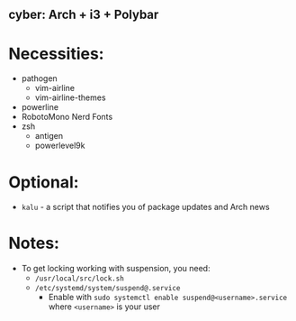 ## cyber: Arch + i3 + Polybar
# Necessities:
* pathogen
    * vim-airline
    * vim-airline-themes
* powerline
* RobotoMono Nerd Fonts
* zsh
    * antigen
    * powerlevel9k

# Optional:
* ``kalu`` - a script that notifies you of package updates and Arch news

# Notes:
* To get locking working with suspension, you need:
    * ``/usr/local/src/lock.sh``
    * ``/etc/systemd/system/suspend@.service``
        * Enable with `sudo systemctl enable suspend@<username>.service` where `<username>` is your user
